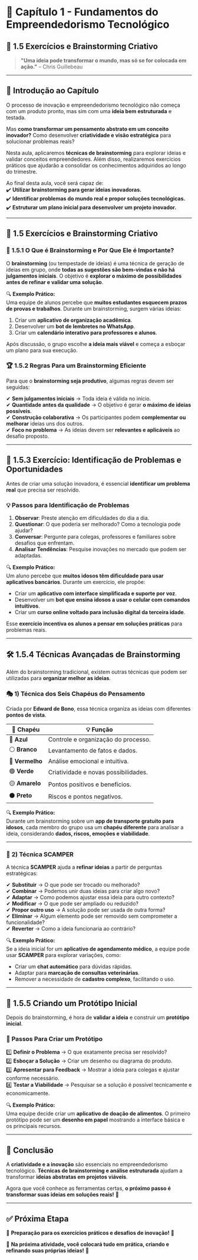 # 📘 Capítulo 1 - Fundamentos do Empreendedorismo Tecnológico  
## 🎯 1.5 Exercícios e Brainstorming Criativo  

> **"Uma ideia pode transformar o mundo, mas só se for colocada em ação."** – Chris Guillebeau  

---

## 📝 **Introdução ao Capítulo**
O processo de inovação e empreendedorismo tecnológico não começa com um produto pronto, mas sim com uma **ideia bem estruturada** e testada.  

Mas **como transformar um pensamento abstrato em um conceito inovador?** Como desenvolver **criatividade e visão estratégica** para solucionar problemas reais?  

Nesta aula, aplicaremos **técnicas de brainstorming** para explorar ideias e validar conceitos empreendedores. Além disso, realizaremos exercícios práticos que ajudarão a consolidar os conhecimentos adquiridos ao longo do trimestre.  

Ao final desta aula, você será capaz de:  
✔️ **Utilizar brainstorming para gerar ideias inovadoras.**  
✔️ **Identificar problemas do mundo real e propor soluções tecnológicas.**  
✔️ **Estruturar um plano inicial para desenvolver um projeto inovador.**  

---

## 🚀 **1.5 Exercícios e Brainstorming Criativo**  

### 📌 **1.5.1 O Que é Brainstorming e Por Que Ele é Importante?**
O **brainstorming** (ou tempestade de ideias) é uma técnica de geração de ideias em grupo, onde **todas as sugestões são bem-vindas e não há julgamentos iniciais**. O objetivo é **explorar o máximo de possibilidades antes de refinar e validar uma solução**.  

🔍 **Exemplo Prático:**  
Uma equipe de alunos percebe que **muitos estudantes esquecem prazos de provas e trabalhos**. Durante um brainstorming, surgem várias ideias:  
1. Criar um **aplicativo de organização acadêmica**.  
2. Desenvolver um **bot de lembretes no WhatsApp**.  
3. Criar um **calendário interativo para professores e alunos**.  

Após discussão, o grupo escolhe **a ideia mais viável** e começa a esboçar um plano para sua execução.  

### 🏆 **1.5.2 Regras Para um Brainstorming Eficiente**
Para que o **brainstorming seja produtivo**, algumas regras devem ser seguidas:  

✔ **Sem julgamentos iniciais** → Toda ideia é válida no início.  
✔ **Quantidade antes da qualidade** → O objetivo é gerar **o máximo de ideias possíveis**.  
✔ **Construção colaborativa** → Os participantes podem **complementar ou melhorar** ideias uns dos outros.  
✔ **Foco no problema** → As ideias devem ser **relevantes e aplicáveis** ao desafio proposto.  

---

## 🔎 **1.5.3 Exercício: Identificação de Problemas e Oportunidades**
Antes de criar uma solução inovadora, é essencial **identificar um problema real** que precisa ser resolvido.  

### 💡 **Passos para Identificação de Problemas**
1. **Observar**: Preste atenção em dificuldades do dia a dia.  
2. **Questionar**: O que poderia ser melhorado? Como a tecnologia pode ajudar?  
3. **Conversar**: Pergunte para colegas, professores e familiares sobre desafios que enfrentam.  
4. **Analisar Tendências**: Pesquise inovações no mercado que podem ser adaptadas.  

🔍 **Exemplo Prático:**  
Um aluno percebe que **muitos idosos têm dificuldade para usar aplicativos bancários**. Durante um exercício, ele propõe:  
- Criar um **aplicativo com interface simplificada e suporte por voz**.  
- Desenvolver um **bot que ensina idosos a usar o celular com comandos intuitivos**.  
- Criar um **curso online voltado para inclusão digital da terceira idade**.  

Esse **exercício incentiva os alunos a pensar em soluções práticas** para problemas reais.  

---

## 🛠️ **1.5.4 Técnicas Avançadas de Brainstorming**
Além do brainstorming tradicional, existem outras técnicas que podem ser utilizadas para **organizar melhor as ideias**.  

### 🎭 **1) Técnica dos Seis Chapéus do Pensamento**
Criada por **Edward de Bono**, essa técnica organiza as ideias com diferentes **pontos de vista**.  

| 🎩 Chapéu | 💡 Função |
|------------|----------------------------------|
| 🔵 **Azul** | Controle e organização do processo. |
| ⚪ **Branco** | Levantamento de fatos e dados. |
| 🔴 **Vermelho** | Análise emocional e intuitiva. |
| 🟢 **Verde** | Criatividade e novas possibilidades. |
| 🟡 **Amarelo** | Pontos positivos e benefícios. |
| ⚫ **Preto** | Riscos e pontos negativos. |

🔍 **Exemplo Prático:**  
Durante um brainstorming sobre um **app de transporte gratuito para idosos**, cada membro do grupo usa um **chapéu diferente** para analisar a ideia, considerando **dados, riscos, emoções e viabilidade**.  

---

### 🧩 **2) Técnica SCAMPER**
A técnica **SCAMPER** ajuda a **refinar ideias** a partir de perguntas estratégicas:  

✔ **Substituir** → O que pode ser trocado ou melhorado?  
✔ **Combinar** → Podemos unir duas ideias para criar algo novo?  
✔ **Adaptar** → Como podemos ajustar essa ideia para outro contexto?  
✔ **Modificar** → O que pode ser ampliado ou reduzido?  
✔ **Propor outro uso** → A solução pode ser usada de outra forma?  
✔ **Eliminar** → Algum elemento pode ser removido sem comprometer a funcionalidade?  
✔ **Reverter** → Como a ideia funcionaria ao contrário?  

🔍 **Exemplo Prático:**  
Se a ideia inicial for um **aplicativo de agendamento médico**, a equipe pode usar **SCAMPER** para explorar variações, como:  
- Criar um **chat automático** para dúvidas rápidas.  
- Adaptar para **marcação de consultas veterinárias**.  
- Remover a necessidade de **cadastro complexo**, facilitando o uso.  

---

## 🚀 **1.5.5 Criando um Protótipo Inicial**
Depois do brainstorming, é hora de **validar a ideia** e construir um **protótipo inicial**.  

### 📌 **Passos Para Criar um Protótipo**
1️⃣ **Definir o Problema** → O que exatamente precisa ser resolvido?  
2️⃣ **Esboçar a Solução** → Criar um desenho ou diagrama do produto.  
3️⃣ **Apresentar para Feedback** → Mostrar a ideia para colegas e ajustar conforme necessário.  
4️⃣ **Testar a Viabilidade** → Pesquisar se a solução é possível tecnicamente e economicamente.  

🔍 **Exemplo Prático:**  
Uma equipe decide criar um **aplicativo de doação de alimentos**. O primeiro protótipo pode ser um **desenho em papel** mostrando a interface básica e os principais recursos.  

---

## 📌 **Conclusão**
A **criatividade e a inovação** são essenciais no empreendedorismo tecnológico. **Técnicas de brainstorming e análise estruturada** ajudam a transformar **ideias abstratas em projetos viáveis**.  

Agora que você conhece as ferramentas certas, **o próximo passo é transformar suas ideias em soluções reais!** 🚀  

---

## ✅ **Próxima Etapa**
📍 **Preparação para os exercícios práticos e desafios de inovação!** 🎯  

🔔 **Na próxima atividade, você colocará tudo em prática, criando e refinando suas próprias ideias!** 🚀  
